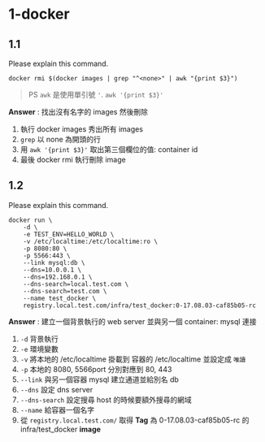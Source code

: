 # 1-docker

## 1.1

Please explain this command.
```
docker rmi $(docker images | grep "^<none>" | awk "{print $3}")
```

> PS `awk` 是使用單引號 `'`. `awk '{print $3}'`

__Answer__ : 找出沒有名字的 images 然後刪除

1. 執行 docker images 秀出所有 images
2. `grep` 以 none 為開頭的行
3. 用 `awk '{print $3}'` 取出第三個欄位的值: container id
4. 最後 docker rmi 執行刪除 image

## 1.2

Please explain this command.
```
docker run \
	-d \
	-e TEST_ENV=HELLO_WORLD \
	-v /etc/localtime:/etc/localtime:ro \
	-p 8080:80 \
	-p 5566:443 \
	--link mysql:db \
	--dns=10.0.0.1 \
	--dns=192.168.0.1 \
	--dns-search=local.test.com \
	--dns-search=test.com \
	--name test_docker \
	registry.local.test.com/infra/test_docker:0-17.08.03-caf85b05-rc
```

__Answer__ : 建立一個背景執行的 web server 並與另一個 container: mysql 連接

1. `-d` 背景執行
2. `-e` 環境變數
3. `-v` 將本地的 /etc/localtime 掛載到 容器的 /etc/localtime 並設定成 `唯讀`
4. `-p` 本地的 8080, 5566port 分別對應到 80, 443
5. `--link` 與另一個容器 mysql 建立通道並給別名 db
6. `--dns` 設定 dns server
7. `--dns-search` 設定搜尋 host 的時候要額外搜尋的網域
8. `--name` 給容器一個名字
9. 從 `registry.local.test.com/` 取得 __Tag__ 為 0-17.08.03-caf85b05-rc 的 infra/test_docker __image__

